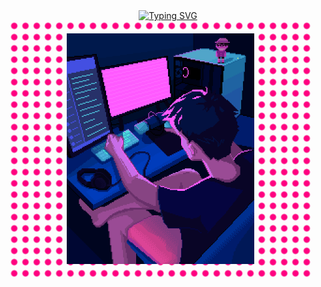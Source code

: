 <!-- ### Hi there 👋 -->

<!--
**R0m5/R0m5** is a ✨ _special_ ✨ repository because its `README.md` (this file) appears on your GitHub profile.

Here are some ideas to get you started:

- 🔭 I’m currently working on ...
- 🌱 I’m currently learning ...
- 👯 I’m looking to collaborate on ...
- 🤔 I’m looking for help with ...
- 💬 Ask me about ...
- 📫 How to reach me: ...
- 😄 Pronouns: ...
- ⚡ Fun fact: ...
-->
<!-- <div align="center">
  <img src="https://readme-typing-svg.demolab.com?font=Red+Hat+Mono&weight=300&size=26&pause=2000&color=FF0080&center=true&width=1000&lines=Front-end+web+and+app+developer" />
</div> -->

<div align="center">
<a href="https://git.io/typing-svg"><img src="https://readme-typing-svg.herokuapp.com?font=Satisfy&size=30&duration=3000&pause=500&color=005022&center=true&width=435&lines=Hi+there!+%F0%9F%91%8B" alt="Typing SVG" /></a>
</div>

<div align="center" style="width: 480px; padding: 20px 0; background-image: radial-gradient(#ff0080 4px, transparent 6px); background-size: 18px 18px; background-position: center;">
  <img src="./assets/charset.gif" alt = "charset" width="300"/>
</div>

<!--  <h2 align="center">Hi there! 👋</h2>
 I'm <span style="color: #ff0080;">!</span></h2> -->
